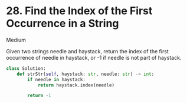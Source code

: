 # 28. Find the Index of the First Occurrence in a String

Medium

Given two strings needle and haystack, return the index of the first occurrence
of needle in haystack, or -1 if needle is not part of haystack.

```python
class Solution:
    def strStr(self, haystack: str, needle: str) -> int:
        if needle in haystack:
            return haystack.index(needle)

        return -1
```
